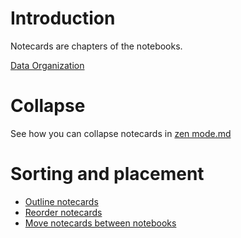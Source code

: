 # Introduction

Notecards are chapters of the notebooks.

[Data Organization](@basic%20concepts#Data%20Organization "Open from 'basic concepts'")

# Collapse

See how you can collapse notecards in [zen mode.md](../Loreshelf%20Docs/zen%20mode.md)

# Sorting and placement

- [Outline notecards](@sorting%20and%20placement#Outline%20notecards "Open from 'sorting and placement'")
- [Reorder notecards](@sorting%20and%20placement#Reorder%20notecards "Open from 'sorting and placement'")
- [Move notecards between notebooks](@sorting%20and%20placement#Move%20notecards%20between%20notebooks "Open from 'sorting and placement'")
